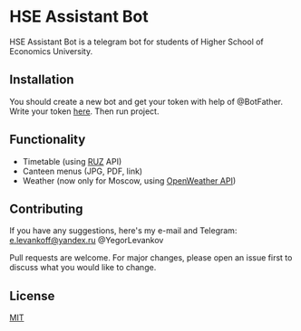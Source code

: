 # HSE Assistant Bot

HSE Assistant Bot is a telegram bot for students of Higher School of Economics University.  

## Installation

You should create a new bot and get your token with help of @BotFather. Write your token [here](https://github.com/elevankoff/HSEAssistantBot/blob/1810b3673dbe2a2af8720b9e8f231f291cae65b0/src/main/kotlin/Bot.kt#L14). Then run project. 

## Functionality

- Timetable (using [RUZ](https://ruz.hse.ru/) API)
- Canteen menus (JPG, PDF, link)
- Weather (now only for Moscow, using [OpenWeather API](https://openweathermap.org/api/one-call-api?gclid=Cj0KCQjwk8b7BRCaARIsAARRTL7879_eQTtjalbfsX-5vDEBc3gMEPHf2poLUnsGR1l6pFiZZpt4aVQaAtzpEALw_wcB))

## Contributing
If you have any suggestions, here's my e-mail and Telegram: e.levankoff@yandex.ru @YegorLevankov

Pull requests are welcome. For major changes, please open an issue first to discuss what you would like to change.

## License
[MIT](https://choosealicense.com/licenses/mit/)
